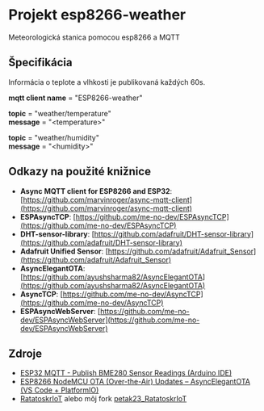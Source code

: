 # Projekt esp8266-weather

Meteorologická stanica pomocou esp8266 a MQTT

## Špecifikácia

Informácia o teplote a vlhkosti je publikovaná každých 60s.

**mqtt client name** = "ESP8266-weather"

**topic** = "weather/temperature"  
**message** = "\<temperature\>"

**topic** = "weather/humidity"  
**message** = "\<humidity\>"

## Odkazy na použité knižnice

- **Async MQTT client for ESP8266 and ESP32**: [https://github.com/marvinroger/async-mqtt-client](https://github.com/marvinroger/async-mqtt-client)
- **ESPAsyncTCP**: [https://github.com/me-no-dev/ESPAsyncTCP](https://github.com/me-no-dev/ESPAsyncTCP)
- **DHT-sensor-library**: [https://github.com/adafruit/DHT-sensor-library](https://github.com/adafruit/DHT-sensor-library)
- **Adafruit Unified Sensor**: [https://github.com/adafruit/Adafruit_Sensor](https://github.com/adafruit/Adafruit_Sensor)
- **AsyncElegantOTA**: [https://github.com/ayushsharma82/AsyncElegantOTA](https://github.com/ayushsharma82/AsyncElegantOTA)
- **AsyncTCP**: [https://github.com/me-no-dev/AsyncTCP](https://github.com/me-no-dev/AsyncTCP)
- **ESPAsyncWebServer**: [https://github.com/me-no-dev/ESPAsyncWebServer](https://github.com/me-no-dev/ESPAsyncWebServer)

## Zdroje

- [ESP32 MQTT - Publish BME280 Sensor Readings (Arduino IDE)](https://randomnerdtutorials.com/esp8266-nodemcu-mqtt-publish-dht11-dht22-arduino/)
- [ESP8266 NodeMCU OTA (Over-the-Air) Updates – AsyncElegantOTA (VS Code + PlatformIO)](https://randomnerdtutorials.com/esp8266-nodemcu-ota-over-the-air-vs-code/)
- [RatatoskrIoT](https://github.com/petrbrouzda/RatatoskrIoT) alebo môj fork [petak23_RatatoskrIoT](https://github.com/petak23/RatatoskrIoT)
